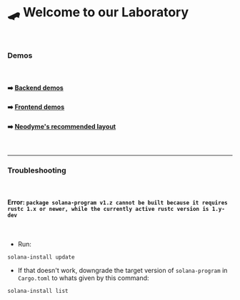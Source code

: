 # 🛹 Welcome to our Laboratory

<br>

### Demos

<br>

#### ➡️ [Backend demos](backend)

#### ➡️ [Frontend demos](frontend)

#### ➡️ [Neodyme's recommended layout](neodyme_layout)

<br>

---

### Troubleshooting

<br>

#### Error: `package solana-program v1.z cannot be built because it requires rustc 1.x or newer, while the currently active rustc version is 1.y-dev`

<br>

* Run:

```shell
solana-install update
```

* If that doesn't work, downgrade the target version of `solana-program` in `Cargo.toml` to whats given by this command:
```shell
solana-install list
```
  
